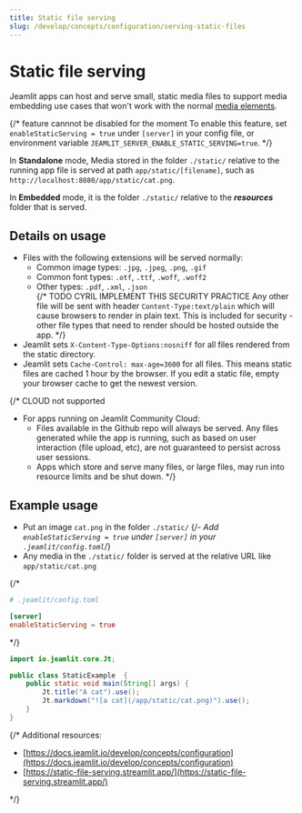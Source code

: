 ```yaml
---
title: Static file serving
slug: /develop/concepts/configuration/serving-static-files
---
```


# Static file serving

Jeamlit apps can host and serve small, static media files to support media embedding use cases that
won't work with the normal [media elements](/develop/api-reference/media).


{/* feature cannnot be disabled for the moment 
To enable this feature, set `enableStaticServing = true` under `[server]` in your config file,
or environment variable `JEAMLIT_SERVER_ENABLE_STATIC_SERVING=true`.
*/}

In **Standalone** mode, Media stored in the folder `./static/` relative to the running app file is served at path
`app/static/[filename]`, such as `http://localhost:8080/app/static/cat.png`.

In **Embedded** mode, it is the folder `./static/` relative to the ***resources*** folder that is served.

## Details on usage

- Files with the following extensions will be served normally:
  - Common image types: `.jpg`, `.jpeg`, `.png`, `.gif`
  - Common font types: `.otf`, `.ttf`, `.woff`, `.woff2`
  - Other types: `.pdf`, `.xml`, `.json`  
    {/* TODO CYRIL IMPLEMENT THIS SECURITY PRACTICE
    Any other file will be sent with header `Content-Type:text/plain` which will cause browsers to render in plain text.
    This is included for security - other file types that need to render should be hosted outside the app.
    */}
- Jeamlit sets `X-Content-Type-Options:nosniff` for all files rendered from the static directory.
- Jeamlit sets `Cache-Control: max-age=3600` for all files. This means static files are cached 1 hour by the browser. If you edit a static file, empty your browser cache to get the newest version.


{/* CLOUD not supported
- For apps running on Jeamlit Community Cloud:
  - Files available in the Github repo will always be served. Any files generated while the app is running,
    such as based on user interaction (file upload, etc), are not guaranteed to persist across user sessions.
  - Apps which store and serve many files, or large files, may run into resource limits and be shut down.
*/}

## Example usage

- Put an image `cat.png` in the folder `./static/`
{/*- Add `enableStaticServing = true` under `[server]` in your `.jeamlit/config.toml`*/}
- Any media in the `./static/` folder is served at the relative URL like `app/static/cat.png`

{/*
```toml
# .jeamlit/config.toml

[server]
enableStaticServing = true
```
*/}

```java
import io.jeamlit.core.Jt;

public class StaticExample  {
    public static void main(String[] args) {
        Jt.title("A cat").use();
        Jt.markdown("![a cat](/app/static/cat.png)").use();
    }
}
```


{/*
Additional resources:

- [https://docs.jeamlit.io/develop/concepts/configuration](https://docs.jeamlit.io/develop/concepts/configuration)
- [https://static-file-serving.streamlit.app/](https://static-file-serving.streamlit.app/)

<Cloud name="static-file-serving" height="1000px" />

*/}
